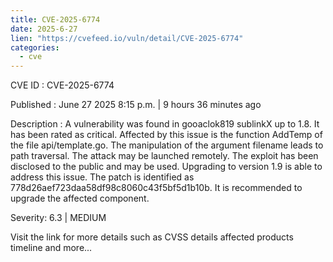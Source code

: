 ```yaml
--- 
title: CVE-2025-6774
date: 2025-6-27
lien: "https://cvefeed.io/vuln/detail/CVE-2025-6774"
categories:
  - cve
---
```


CVE ID : CVE-2025-6774

Published :  June 27
2025
8:15 p.m. | 9 hours
36 minutes ago

Description : A vulnerability was found in gooaclok819 sublinkX up to 1.8. It has been rated as critical. Affected by this issue is the function AddTemp of the file api/template.go. The manipulation of the argument filename leads to path traversal. The attack may be launched remotely. The exploit has been disclosed to the public and may be used. Upgrading to version 1.9 is able to address this issue. The patch is identified as 778d26aef723daa58df98c8060c43f5bf5d1b10b. It is recommended to upgrade the affected component.

Severity: 6.3 | MEDIUM

Visit the link for more details
such as CVSS details
affected products
timeline
and more...
